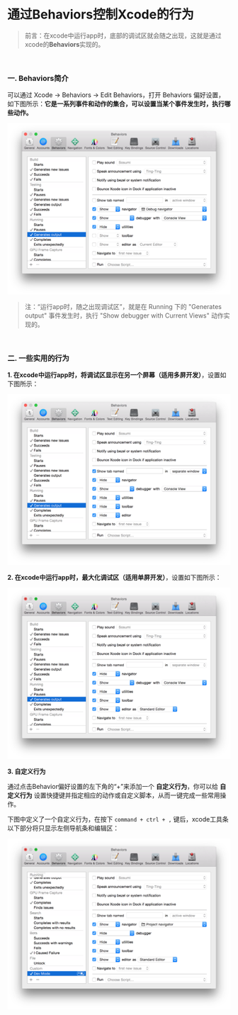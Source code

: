 # 通过Behaviors控制Xcode的行为

> 前言：在xcode中运行app时，底部的调试区就会随之出现，这就是通过xcode的**Behaviors**实现的。

<br>

### 一. Behaviors简介

可以通过 Xcode -> Behaviors -> Edit Behaviors，打开 Behaviors 偏好设置，如下图所示：**它是一系列事件和动作的集合，可以设置当某个事件发生时，执行哪些动作。**

![Behaviors偏好设置](../images/behaviors.png)

> 注：“运行app时，随之出现调试区”，就是在 Running 下的 "Generates output" 事件发生时，执行 "Show debugger with Current Views" 动作实现的。

<br>

### 二. 一些实用的行为

**1. 在xcode中运行app时，将调试区显示在另一个屏幕（适用多屏开发）**，设置如下图所示：

![在另一个屏幕中显示调试区](../images/behaviors_debug_seperate_window.png)

**2. 在xcode中运行app时，最大化调试区（适用单屏开发）**，设置如下图所示：

![最大化调试区](../images/behaviors_debug_max.png)

**3. 自定义行为**

通过点击Behavior偏好设置的左下角的“+”来添加一个 **自定义行为**，你可以给 **自定义行为** 设置快捷键并指定相应的动作或自定义脚本，从而一键完成一些常用操作。

下图中定义了一个自定义行为，在按下 `command + ctrl + ,` 键后，xcode工具条以下部分将只显示左侧导航条和编辑区：

![自定义行为](../images/behaviors_custom.png)




